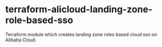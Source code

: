 # terraform-alicloud-landing-zone-role-based-sso
Terraform module which creates landing zone roles based cloud sso on Alibaba Cloud.
